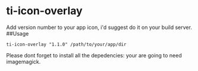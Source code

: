 # ti-icon-overlay
Add version number to your app icon, i'd suggest do it on your build server.
##Usage

```
ti-icon-overlay "1.1.0" /path/to/your/app/dir

```

Please dont forget to install all the depedencies:  your are going to need imagemagick.
